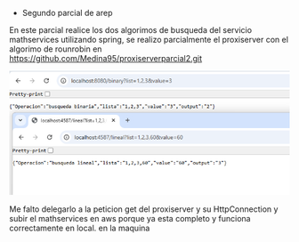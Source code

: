 * Segundo parcial de arep

En este parcial realice  los dos algorimos de busqueda  del servicio mathservices 
utilizando spring, se realizo parcialmente el proxiserver con el algorimo de rounrobin 
en https://github.com/Medina95/proxiserverparcial2.git

![imagen](/ReadmeImagen/img.png)



Me falto delegarlo a la peticion get del proxiserver y su HttpConnection  y subir el  mathservices en aws  porque ya esta completo y funciona correctamente en local.
en la maquina 
